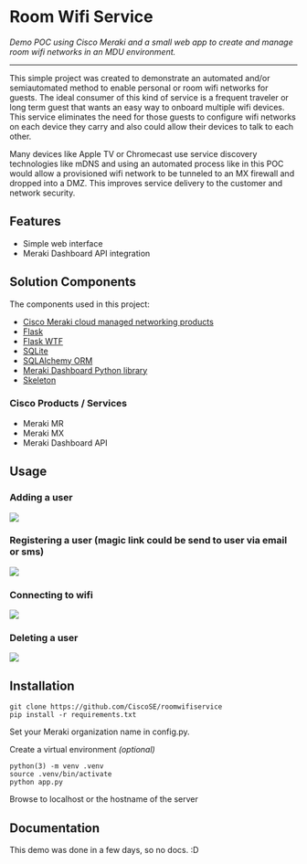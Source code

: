 # Room Wifi Service

_Demo POC using Cisco Meraki and a small web app to create and manage room wifi networks in an MDU environment._

---

This simple project was created to demonstrate an automated and/or semiautomated method to enable personal or room wifi networks for guests. The ideal consumer of this kind of service is a frequent traveler or long term guest that wants an easy way to onboard multiple wifi devices. This service eliminates the need for those guests to configure wifi networks on each device they carry and also could allow their devices to talk to each other.

Many devices like Apple TV or Chromecast use service discovery technologies like mDNS and using an automated process like in this POC would allow a provisioned wifi network to be tunneled to an MX firewall and dropped into a DMZ. This improves service delivery to the customer and network security.

## Features

* Simple web interface
* Meraki Dashboard API integration


## Solution Components

The components used in this project:
* [Cisco Meraki cloud managed networking products](https://meraki.cisco.com/)
* [Flask](https://flask.palletsprojects.com/en/1.1.x/)
* [Flask WTF](https://flask-wtf.readthedocs.io/en/stable/)
* [SQLite](https://www.sqlite.org/index.html)
* [SQLAlchemy ORM](https://www.sqlalchemy.org/)
* [Meraki Dashboard Python library](https://github.com/meraki/dashboard-api-python/)
* [Skeleton](http://getskeleton.com/)

### Cisco Products / Services

* Meraki MR
* Meraki MX
* Meraki Dashboard API


## Usage

### Adding a user
![](https://media.giphy.com/media/Pkjsl7dDRHaexqMNR1/giphy.gif)

### Registering a user (magic link could be send to user via email or sms)
![](https://media.giphy.com/media/j2G0ASq7TgqTKlqpB8/giphy.gif)

### Connecting to wifi
![](https://media.giphy.com/media/UvEcmr6jrPntI65FoA/giphy.gif)

### Deleting a user
![](https://media.giphy.com/media/VcvcsTlHBqfVi7Zz5m/giphy.gif)

## Installation
```
git clone https://github.com/CiscoSE/roomwifiservice
pip install -r requirements.txt
```
Set your Meraki organization name in config.py.

Create a virtual environment _(optional)_

```
python(3) -m venv .venv
source .venv/bin/activate
python app.py
```
Browse to localhost or the hostname of the server

## Documentation

This demo was done in a few days, so no docs. :D